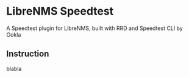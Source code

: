 # LibreNMS Speedtest
A Speedtest plugin for LibreNMS, built with RRD and Speedtest CLI by Ookla

Instruction
-----------
blabla



